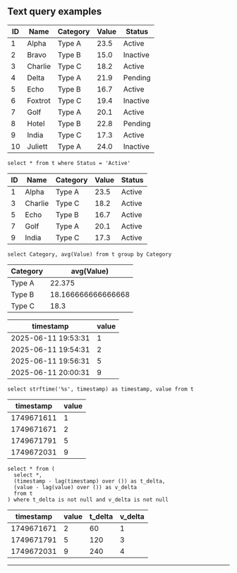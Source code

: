 ## Text query examples

| ID | Name       | Category   | Value | Status   |
|----|------------|------------|-------|----------|
| 1  | Alpha      | Type A     | 23.5  | Active   |
| 2  | Bravo      | Type B     | 15.0  | Inactive |
| 3  | Charlie    | Type C     | 18.2  | Active   |
| 4  | Delta      | Type A     | 21.9  | Pending  |
| 5  | Echo       | Type B     | 16.7  | Active   |
| 6  | Foxtrot    | Type C     | 19.4  | Inactive |
| 7  | Golf       | Type A     | 20.1  | Active   |
| 8  | Hotel      | Type B     | 22.8  | Pending  |
| 9  | India      | Type C     | 17.3  | Active   |
| 10 | Juliett    | Type A     | 24.0  | Inactive |


```
select * from t where Status = 'Active'
```

| ID  | Name    | Category | Value | Status |
| --- | ------- | -------- | ----- | ------ |
| 1   | Alpha   | Type A   | 23.5  | Active |
| 3   | Charlie | Type C   | 18.2  | Active |
| 5   | Echo    | Type B   | 16.7  | Active |
| 7   | Golf    | Type A   | 20.1  | Active |
| 9   | India   | Type C   | 17.3  | Active |

```
select Category, avg(Value) from t group by Category
```

| Category | avg(Value)         |
| -------- | ------------------ |
| Type A   | 22.375             |
| Type B   | 18.166666666666668 |
| Type C   | 18.3               |


| timestamp           | value |
| ------------------- | ----- |
| 2025-06-11 19:53:31 | 1     |
| 2025-06-11 19:54:31 | 2     |
| 2025-06-11 19:56:31 | 5     |
| 2025-06-11 20:00:31 | 9     |

```
select strftime('%s', timestamp) as timestamp, value from t
```

| timestamp  | value |
| ---------- | ----- |
| 1749671611 | 1     |
| 1749671671 | 2     |
| 1749671791 | 5     |
| 1749672031 | 9     |

```
select * from (
  select *,
  (timestamp - lag(timestamp) over ()) as t_delta,
  (value - lag(value) over ()) as v_delta
  from t
) where t_delta is not null and v_delta is not null
```

| timestamp  | value | t_delta | v_delta |
| ---------- | ----- | ------- | ------- |
| 1749671671 | 2     | 60      | 1       |
| 1749671791 | 5     | 120     | 3       |
| 1749672031 | 9     | 240     | 4       |

********************************************************************************
